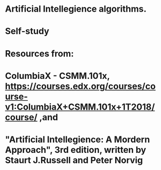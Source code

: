 # Artificial Intellegience algorithms.
# Self-study
# Resources from:
#   ColumbiaX - CSMM.101x, https://courses.edx.org/courses/course-v1:ColumbiaX+CSMM.101x+1T2018/course/ ,and 
#   "Artificial Intellegience: A Mordern Approach", 3rd edition, written by Staurt J.Russell and Peter Norvig
